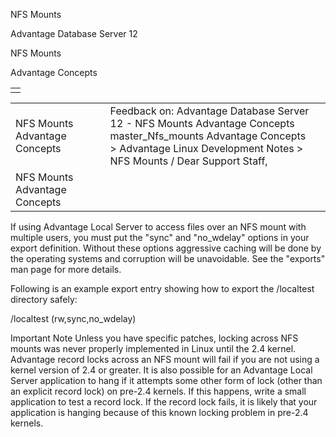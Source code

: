 NFS Mounts




Advantage Database Server 12  

NFS Mounts

Advantage Concepts

|  |
| --- |
|  |

|  |  |  |  |  |
| --- | --- | --- | --- | --- |
| NFS Mounts  Advantage Concepts |  |  | Feedback on: Advantage Database Server 12 - NFS Mounts Advantage Concepts master\_Nfs\_mounts Advantage Concepts > Advantage Linux Development Notes > NFS Mounts / Dear Support Staff, |  |
| NFS Mounts  Advantage Concepts |  |  |  |  |

If using Advantage Local Server to access files over an NFS mount with multiple users, you must put the "sync" and "no\_wdelay" options in your export definition. Without these options aggressive caching will be done by the operating systems and corruption will be unavoidable. See the "exports" man page for more details.

Following is an example export entry showing how to export the /localtest directory safely:

/localtest (rw,sync,no\_wdelay)

Important Note Unless you have specific patches, locking across NFS mounts was never properly implemented in Linux until the 2.4 kernel. Advantage record locks across an NFS mount will fail if you are not using a kernel version of 2.4 or greater. It is also possible for an Advantage Local Server application to hang if it attempts some other form of lock (other than an explicit record lock) on pre-2.4 kernels. If this happens, write a small application to test a record lock. If the record lock fails, it is likely that your application is hanging because of this known locking problem in pre-2.4 kernels.